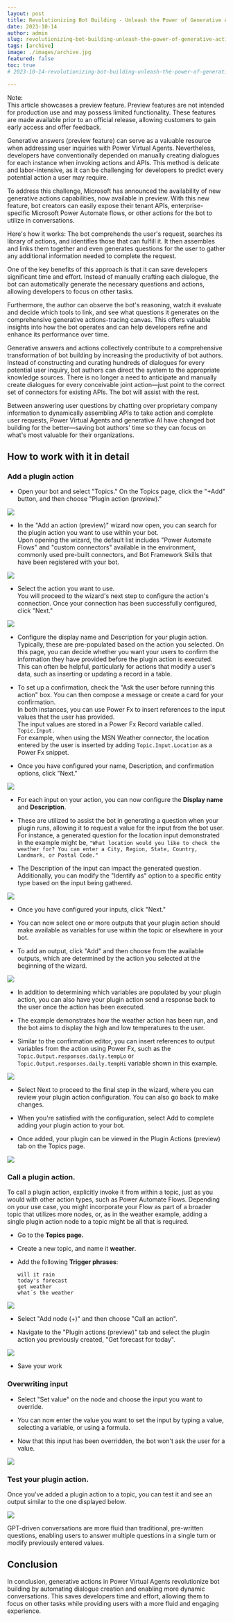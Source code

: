 ```yaml
---
layout: post
title: Revolutionizing Bot Building - Unleash the Power of Generative Actions in Power Virtual Agents
date: 2023-10-14
author: admin
slug: revolutionizing-bot-building-unleash-the-power-of-generative-actions-in-power-virtual-agents
tags: [archive]
image: ./images/archive.jpg
featured: false
toc: true
# 2023-10-14-revolutionizing-bot-building-unleash-the-power-of-generative-actions-in-power-virtual-agents

---
```


 Note:  
 This article showcases a preview feature. Preview features are not intended for production use and may possess limited functionality. These features are made available prior to an official release, allowing customers to gain early access and offer feedback.

Generative answers (preview feature) can serve as a valuable resource when addressing user inquiries with Power Virtual Agents. Nevertheless, developers have conventionally depended on manually creating dialogues for each instance when invoking actions and APIs. This method is delicate and labor-intensive, as it can be challenging for developers to predict every potential action a user may require.

To address this challenge, Microsoft has announced the availability of new generative actions capabilities, now available in preview. With this new feature, bot creators can easily expose their tenant APIs, enterprise-specific Microsoft Power Automate flows, or other actions for the bot to utilize in conversations.

Here's how it works: The bot comprehends the user's request, searches its library of actions, and identifies those that can fulfill it. It then assembles and links them together and even generates questions for the user to gather any additional information needed to complete the request.

One of the key benefits of this approach is that it can save developers significant time and effort. Instead of manually crafting each dialogue, the bot can automatically generate the necessary questions and actions, allowing developers to focus on other tasks.

Furthermore, the author can observe the bot's reasoning, watch it evaluate and decide which tools to link, and see what questions it generates on the comprehensive generative actions-tracing canvas. This offers valuable insights into how the bot operates and can help developers refine and enhance its performance over time.

Generative answers and actions collectively contribute to a comprehensive transformation of bot building by increasing the productivity of bot authors. Instead of constructing and curating hundreds of dialogues for every potential user inquiry, bot authors can direct the system to the appropriate knowledge sources. There is no longer a need to anticipate and manually create dialogues for every conceivable joint action—just point to the correct set of connectors for existing APIs. The bot will assist with the rest.

Between answering user questions by chatting over proprietary company information to dynamically assembling APIs to take action and complete user requests, Power Virtual Agents and generative AI have changed bot building for the better—saving bot authors' time so they can focus on what's most valuable for their organizations.

## How to work with it in detail

### Add a plugin action

* Open your bot and select "Topics." On the Topics page, click the "+Add" button, and then choose "Plugin action (preview)."
    

![]({{site.baseurl}}/images/clnpzjx4j000009kzfhwda2l2.md/759f7083-264a-4e93-a9d9-fe450712d124.png)

* In the "Add an action (preview)" wizard now open, you can search for the plugin action you want to use within your bot.  
    Upon opening the wizard, the default list includes "Power Automate Flows" and "custom connectors" available in the environment, commonly used pre-built connectors, and Bot Framework Skills that have been registered with your bot.
    

![]({{site.baseurl}}/images/clnpzjx4j000009kzfhwda2l2.md/c308cc41-c4a0-43d2-8824-3240cc04b364.png)

* Select the action you want to use.  
    You will proceed to the wizard's next step to configure the action's connection. Once your connection has been successfully configured, click "Next."
    

![]({{site.baseurl}}/images/clnpzjx4j000009kzfhwda2l2.md/87ad8e5d-5247-4b63-ab0c-a1837739967e.png)

* Configure the display name and Description for your plugin action.  
    Typically, these are pre-populated based on the action you selected. On this page, you can decide whether you want your users to confirm the information they have provided before the plugin action is executed. This can often be helpful, particularly for actions that modify a user's data, such as inserting or updating a record in a table.
    
* To set up a confirmation, check the "Ask the user before running this action" box. You can then compose a message or create a card for your confirmation.  
    In both instances, you can use Power Fx to insert references to the input values that the user has provided.  
    The input values are stored in a Power Fx Record variable called. `Topic.Input.`  
    For example, when using the MSN Weather connector, the location entered by the user is inserted by adding `Topic.Input.Location` as a Power Fx snippet.
    
* Once you have configured your name, Description, and confirmation options, click "Next."
    

![]({{site.baseurl}}/images/clnpzjx4j000009kzfhwda2l2.md/56641ad3-9ba3-4b9e-b4dc-a16dfdfe125e.png)

* For each input on your action, you can now configure the **Display name** and **Description**.
    
* These are utilized to assist the bot in generating a question when your plugin runs, allowing it to request a value for the input from the bot user. For instance, a generated question for the location input demonstrated in the example might be, `"What location would you like to check the weather for? You can enter a City, Region, State, Country, Landmark, or Postal Code."`
    
* The Description of the input can impact the generated question. Additionally, you can modify the "Identify as" option to a specific entity type based on the input being gathered.
    

![]({{site.baseurl}}/images/clnpzjx4j000009kzfhwda2l2.md/c213b6d3-b944-4267-8584-91978b4a121e.png)

* Once you have configured your inputs, click "Next."
    

* You can now select one or more outputs that your plugin action should make available as variables for use within the topic or elsewhere in your bot.
    

* To add an output, click "Add" and then choose from the available outputs, which are determined by the action you selected at the beginning of the wizard.
    

![]({{site.baseurl}}/images/clnpzjx4j000009kzfhwda2l2.md/cab3afa5-4c2c-4088-a9ba-8651941fa02b.png)

* In addition to determining which variables are populated by your plugin action, you can also have your plugin action send a response back to the user once the action has been executed.
    
* The example demonstrates how the weather action has been run, and the bot aims to display the high and low temperatures to the user.
    
* Similar to the confirmation editor, you can insert references to output variables from the action using Power Fx, such as the `Topic.Output.responses.daily.tempLo` or `Topic.Output.responses.daily.tempHi` variable shown in this example.
    

![]({{site.baseurl}}/images/clnpzjx4j000009kzfhwda2l2.md/f8ef4e48-6669-4236-85f3-d598ecdbcb7b.png)

* Select Next to proceed to the final step in the wizard, where you can review your plugin action configuration. You can also go back to make changes.
    
* When you're satisfied with the configuration, select Add to complete adding your plugin action to your bot.
    
* Once added, your plugin can be viewed in the Plugin Actions (preview) tab on the Topics page.
    

![]({{site.baseurl}}/images/clnpzjx4j000009kzfhwda2l2.md/52549cf6-8d54-4531-b5dd-e33ab6684bc3.png)

### **Call a plugin action.**

To call a plugin action, explicitly invoke it from within a topic, just as you would with other action types, such as Power Automate Flows. Depending on your use case, you might incorporate your Flow as part of a broader topic that utilizes more nodes, or, as in the weather example, adding a single plugin action node to a topic might be all that is required.

* Go to the **Topics page.**
    
* Create a new topic, and name it **weather**.
    
* Add the following **Trigger phrases**:
    
    ```plaintext
    will it rain
    today's forecast
    get weather
    what´s the weather
    ```
    

![]({{site.baseurl}}/images/clnpzjx4j000009kzfhwda2l2.md/805c54e9-a7f0-4cd2-861e-f897de69cea1.png)

* Select "Add node (+)" and then choose "Call an action".
    
* Navigate to the "Plugin actions (preview)" tab and select the plugin action you previously created, "Get forecast for today".
    

![]({{site.baseurl}}/images/clnpzjx4j000009kzfhwda2l2.md/07e51959-4032-48a2-b5d1-222f72e31e1c.png)

* Save your work
    

### Overwriting input

* Select "Set value" on the node and choose the input you want to override.
    
* You can now enter the value you want to set the input by typing a value, selecting a variable, or using a formula.
    
* Now that this input has been overridden, the bot won't ask the user for a value.
    

![]({{site.baseurl}}/images/clnpzjx4j000009kzfhwda2l2.md/c224a0c7-8db1-4cff-8d19-ab6d4849aeaf.png)

### **Test your plugin action.**

Once you've added a plugin action to a topic, you can test it and see an output similar to the one displayed below.

![]({{site.baseurl}}/images/clnpzjx4j000009kzfhwda2l2.md/3606a40d-a958-40fd-a75a-eb27aafcb7ef.png)

GPT-driven conversations are more fluid than traditional, pre-written questions, enabling users to answer multiple questions in a single turn or modify previously entered values.

## Conclusion

In conclusion, generative actions in Power Virtual Agents revolutionize bot building by automating dialogue creation and enabling more dynamic conversations. This saves developers time and effort, allowing them to focus on other tasks while providing users with a more fluid and engaging experience.
